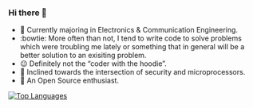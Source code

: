 ### Hi there 👋



- :telescope: Currently majoring in Electronics & Communication Engineering.
- :bowtie: More often than not, I tend to write code to solve problems which were troubling me lately or something that in general will be a better solution to an exisiting problem.
- :wink: Definitely not the “coder with the hoodie”. 
- :office: Inclined towards the intersection of security and microprocessors.
- :dancers: An Open Source enthusiast.

[![Top Languages](https://github-readme-stats.vercel.app/api/top-langs/?username=InvincibleJuggernaut)](https://github.com/InvincibleJuggernaut/github-readme-stats)
